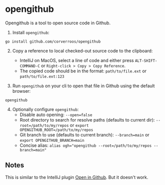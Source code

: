 # opengithub

Opengithub is a tool to open source code in Github. 

1. Install `opengithub`:
```shell
go install github.com/corverroos/opengithub
```

2. Copy a reference to local checked-out source code to the clipboard:
   - IntelliJ on MacOS, select a line of code and either press `ALT-SHIFT-COMMAND-C` or `Right-click > Copy > Copy Reference`.
   - The copied code should be in the format: `path/to/file.ext` or `path/to/file.ext:123`

3. Run `opengithub` on your cli to open that file in Github using the default browser:
```shell
opengithub
```

4. Optionally configure `opengithub`:
   - Disable auto opening: `--open=false`
   - Root directory to search for resolve paths (defaults to current dir): `--root=/path/to/my/repos` or `export OPENGITHUB_ROOT=/path/to/my/repos`
   - Git branch to use (defaults to current branch): `--branch=main` or `export OPENGITHUB_BRANCH=main`
   - Concise alias: `alias ogh="opengithub --root=/path/to/my/repos --branch=main"`

## Notes

This is similar to the IntelliJ plugin [Open in Github](https://plugins.jetbrains.com/plugin/7190-open-in-github). But it doesn't work.